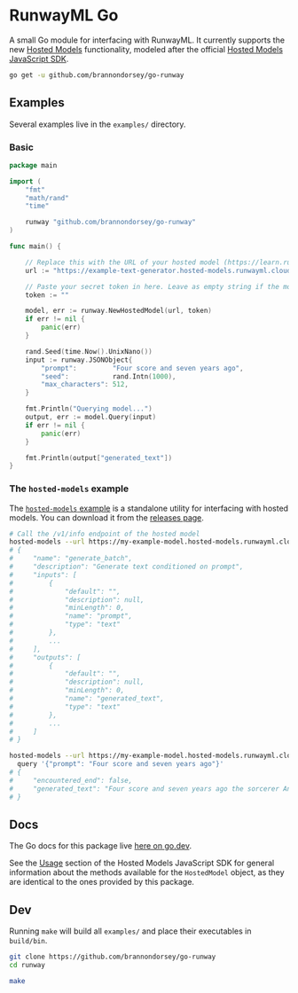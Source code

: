 # RunwayML Go

A small Go module for interfacing with RunwayML. It currently supports the new [Hosted Models](https://learn.runwayml.com/#/how-to/hosted-models) functionality, modeled after the official [Hosted Models JavaScript SDK](https://github.com/runwayml/hosted-models/).

```bash
go get -u github.com/brannondorsey/go-runway
```

## Examples

Several examples live in the `examples/` directory.

### Basic

```go
package main

import (
	"fmt"
	"math/rand"
	"time"

	runway "github.com/brannondorsey/go-runway"
)

func main() {

	// Replace this with the URL of your hosted model (https://learn.runwayml.com/#/how-to/hosted-models)
	url := "https://example-text-generator.hosted-models.runwayml.cloud/v1"

	// Paste your secret token in here. Leave as empty string if the model is public.
	token := ""

	model, err := runway.NewHostedModel(url, token)
	if err != nil {
		panic(err)
	}

	rand.Seed(time.Now().UnixNano())
	input := runway.JSONObject{
		"prompt":         "Four score and seven years ago",
		"seed":           rand.Intn(1000),
		"max_characters": 512,
	}

	fmt.Println("Querying model...")
	output, err := model.Query(input)
	if err != nil {
		panic(err)
	}

	fmt.Println(output["generated_text"])
}

```

### The `hosted-models` example

The [`hosted-models` example](examples/hosted-models/main.go) is a standalone utility for interfacing with hosted models. You can download it from the [releases page](https://github.com/brannondorsey/go-runway/releases).

```bash
# Call the /v1/info endpoint of the hosted model
hosted-models --url https://my-example-model.hosted-models.runwayml.cloud --token XXXX info
# {
#     "name": "generate_batch",
#     "description": "Generate text conditioned on prompt",
#     "inputs": [
#         {
#             "default": "",
#             "description": null,
#             "minLength": 0,
#             "name": "prompt",
#             "type": "text"
#         },
#         ...
#     ],
#     "outputs": [
#         {
#             "default": "",
#             "description": null,
#             "minLength": 0,
#             "name": "generated_text",
#             "type": "text"
#         },
#         ...
#     ]
# }
```

```bash
hosted-models --url https://my-example-model.hosted-models.runwayml.cloud --token XXXX \
  query '{"prompt": "Four score and seven years ago"}'
# {
#     "encountered_end": false,
#     "generated_text": "Four score and seven years ago the sorcerer Anor stood before the king, as a new wizard of the"
# }
```

## Docs

The Go docs for this package live [here on go.dev](https://pkg.go.dev/github.com/brannondorsey/go-runway?tab=doc).

See the [Usage](https://github.com/runwayml/hosted-models/) section of the Hosted Models JavaScript SDK for general information about the methods available for the `HostedModel` object, as they are identical to the ones provided by this package.

## Dev

Running `make` will build all `examples/` and place their executables in `build/bin`.

```bash
git clone https://github.com/brannondorsey/go-runway
cd runway

make
```
